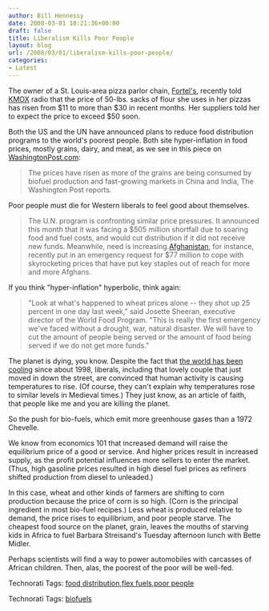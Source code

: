 ```yaml
---
author: Bill Hennessy
date: 2008-03-01 18:21:36+00:00
draft: false
title: Liberalism Kills Poor People
layout: blog
url: /2008/03/01/liberalism-kills-poor-people/
categories:
- Latest
---
```


The owner of a St. Louis-area pizza parlor chain, [Fortel's](https://www.fortelspizzaden.com/), recently told [KMOX](https://www.kmox.com) radio that the price of 50-lbs. sacks of flour she uses in her pizzas has risen from $11 to more than $30 in recent months. Her suppliers told her to expect the price to exceed $50 soon.

 

Both the US and the UN have announced plans to reduce food distribution programs to the world's poorest people. Both site hyper-inflation in food prices, mostly grains, dairy, and meat, as we see in this piece on [WashingtonPost.com](https://www.washingtonpost.com/wp-dyn/content/article/2008/02/29/AR2008022904029.html?wpisrc=newsletter):

 

>   
> 
> The prices have risen as more of the grains are being consumed by biofuel production and fast-growing markets in China and India, The Washington Post reports.
> 
> 

 

Poor people must die for Western liberals to feel good about themselves.

 

>   
> 
> The U.N. program is confronting similar price pressures. It announced this month that it was facing a $505 million shortfall due to soaring food and fuel costs, and would cut distribution if it did not receive new funds. Meanwhile, need is increasing.[Afghanistan](https://www.washingtonpost.com/ac2/related/topic/Afghanistan?tid=informline), for instance, recently put in an emergency request for $77 million to cope with skyrocketing prices that have put key staples out of reach for more and more Afghans.
> 
> 

 

If you think "hyper-inflation" hyperbolic, think again:

 

>   
> 
> "Look at what's happened to wheat prices alone -- they shot up 25 percent in one day last week," said Josette Sheeran, executive director of the World Food Program. "This is really the first emergency we've faced without a drought, war, natural disaster. We will have to cut the amount of people being served or the amount of food being served if we do not get more funds."
> 
> 

 

The planet is dying, you know. Despite the fact that [the world has been cooling](https://wattsupwiththat.wordpress.com/2008/02/29/interesting-plots-of-temperature-trends-the-4-global-temperature-metrics-according-to-basil/) since about 1998, liberals, including that lovely couple that just moved in down the street, are convinced that human activity is causing temperatures to rise. (Of course, they can't explain why temperatures rose to similar levels in Medieval times.) They just know, as an article of faith, that people like me and you are killing the planet.

 

So the push for bio-fuels, which emit more greenhouse gases than a 1972 Chevelle.

 

We know from economics 101 that increased demand will raise the equilibrium price of a good or service. And higher prices result in increased supply, as the profit potential influences more sellers to enter the market. (Thus, high gasoline prices resulted in high diesel fuel prices as refiners shifted production from diesel to unleaded.)

 

In this case, wheat and other kinds of farmers are shifting to corn production because the price of corn is so high. (Corn is the principal ingredient in most bio-fuel recipes.) Less wheat is produced relative to demand, the price rises to equilibrium, and poor people starve. The cheapest food source on the planet, grain, leaves the mouths of starving kids in Africa to fuel Barbara Streisand's Tuesday afternoon lunch with Bette Midler.

 

Perhaps scientists will find a way to power automobiles with carcasses of African children. Then, alas, the poorest of the poor will be well-fed.

 

 

Technorati Tags: [food distribution](https://technorati.com/tags/food%20distribution),[flex fuels](https://technorati.com/tags/flex%20fuels),[poor people](https://technorati.com/tags/poor%20people)

 

Technorati Tags: [biofuels](https://technorati.com/tags/biofuels)
